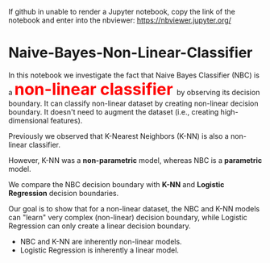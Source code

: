 
If github in unable to render a Jupyter notebook, copy the link of the notebook and enter into the nbviewer: https://nbviewer.jupyter.org/

# Naive-Bayes-Non-Linear-Classifier

In this notebook we investigate the fact that Naive Bayes Classifier (NBC) is a **<font color=red size=6> non-linear classifier </font>** by observing its decision boundary. It can classify non-linear dataset by creating non-linear decision boundary. It doesn't need to augment the dataset (i.e., creating high-dimensional features).

Previously we observed that K-Nearest Neighbors (K-NN) is also a non-linear classifier.

However, K-NN was a **non-parametric** model, whereas NBC is a **parametric** model. 

We compare the NBC decision boundary with **K-NN** and **Logistic Regression** decision boundaries.

Our goal is to show that for a non-linear dataset, the NBC and K-NN models can "learn" very complex (non-linear) decision boundary, while Logistic Regression can only create a linear decision boundary.

- NBC and K-NN are inherently non-linear models.
- Logistic Regression is inherently a linear model.
